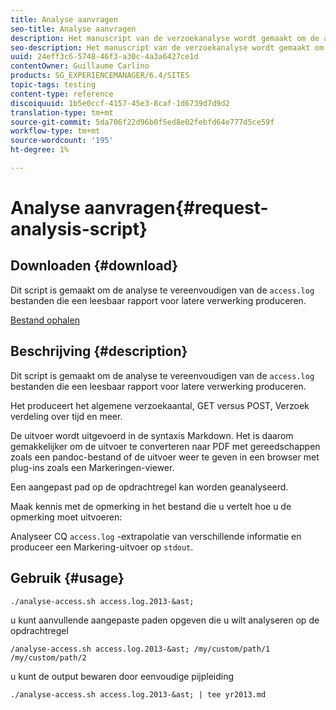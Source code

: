 ```yaml
---
title: Analyse aanvragen
seo-title: Analyse aanvragen
description: Het manuscript van de verzoekanalyse wordt gemaakt om de analyse van de access.log dossiers te verlichten die een leesbaar rapport voor recentere verwerking produceren
seo-description: Het manuscript van de verzoekanalyse wordt gemaakt om de analyse van de access.log dossiers te verlichten die een leesbaar rapport voor recentere verwerking produceren
uuid: 24eff3c6-5748-46f3-a30c-4a3a6427ce1d
contentOwner: Guillaume Carlino
products: SG_EXPERIENCEMANAGER/6.4/SITES
topic-tags: testing
content-type: reference
discoiquuid: 1b5e0ccf-4157-45e3-8caf-1d6739d7d9d2
translation-type: tm+mt
source-git-commit: 5da706f22d96b0f5ed8e02febfd64e777d5ce59f
workflow-type: tm+mt
source-wordcount: '195'
ht-degree: 1%

---
```



# Analyse aanvragen{#request-analysis-script}

## Downloaden {#download}

Dit script is gemaakt om de analyse te vereenvoudigen van de `access.log` bestanden die een leesbaar rapport voor latere verwerking produceren.

[Bestand ophalen](assets/analyse-access.sh)

## Beschrijving {#description}

Dit script is gemaakt om de analyse te vereenvoudigen van de `access.log` bestanden die een leesbaar rapport voor latere verwerking produceren.

Het produceert het algemene verzoekaantal, GET versus POST, Verzoek verdeling over tijd en meer.

De uitvoer wordt uitgevoerd in de syntaxis Markdown. Het is daarom gemakkelijker om de uitvoer te converteren naar PDF met gereedschappen zoals een pandoc-bestand of de uitvoer weer te geven in een browser met plug-ins zoals een Markeringen-viewer.

Een aangepast pad op de opdrachtregel kan worden geanalyseerd.

Maak kennis met de opmerking in het bestand die u vertelt hoe u de opmerking moet uitvoeren:

Analyseer CQ `access.log` -extrapolatie van verschillende informatie en produceer een Markering-uitvoer op `stdout`.

## Gebruik {#usage}

`./analyse-access.sh access.log.2013-&ast;`

u kunt aanvullende aangepaste paden opgeven die u wilt analyseren op de opdrachtregel

`/analyse-access.sh access.log.2013-&ast; /my/custom/path/1 /my/custom/path/2`

u kunt de output bewaren door eenvoudige pijpleiding

`./analyse-access.sh access.log.2013-&ast; | tee yr2013.md`
